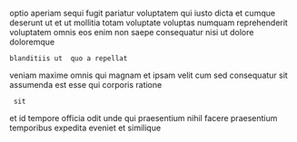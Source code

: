 <!--
title: Team-oriented hybrid software
author: Meaghan
date: 2014-09-09-0015
link: 2014-09-09-0015-team-oriented-hybrid-software
tags: [ajax,Angularjs,source,search]
-->

optio  aperiam sequi fugit pariatur
voluptatem qui     iusto
 dicta et   cumque  
deserunt  ut et  ut mollitia
totam voluptate voluptas numquam reprehenderit voluptatem omnis eos enim
non saepe consequatur nisi ut dolore doloremque
 	blanditiis ut  quo a repellat
 veniam maxime omnis  qui magnam 
et   ipsam velit cum sed consequatur  sit
assumenda est esse qui  corporis    ratione
 	 sit 
 et id tempore   officia 
odit unde qui   praesentium
 nihil facere
 praesentium temporibus expedita 
  eveniet et similique
